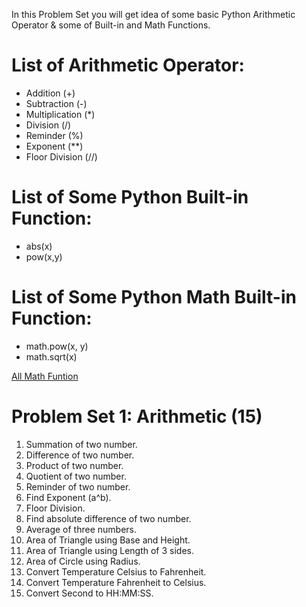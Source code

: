 In this Problem Set you will get idea of some basic Python Arithmetic Operator & some of Built-in and Math Functions.

# List of Arithmetic Operator:
* Addition (+)
* Subtraction (-)
* Multiplication (*)
* Division (/)
* Reminder (%)
* Exponent (**)
* Floor Division (//)

# List of Some Python Built-in Function:
* abs(x)
* pow(x,y)

# List of Some Python Math Built-in Function:
* math.pow(x, y)
* math.sqrt(x)

[All Math Funtion](https://docs.python.org/3.6/library/math.html)

# Problem Set 1: Arithmetic (15)
1. Summation of two number.
2. Difference of two number.
3. Product of two number.
4. Quotient of two number.
5. Reminder of two number.
6. Find Exponent (a^b).
7. Floor Division.
8. Find absolute difference of two number.
9. Average of three numbers.
10. Area of Triangle using Base and Height.
11. Area of Triangle using Length of 3 sides.
12. Area of Circle using Radius.
13. Convert Temperature Celsius to Fahrenheit.
14. Convert Temperature Fahrenheit to Celsius.
15. Convert Second to HH:MM:SS.
